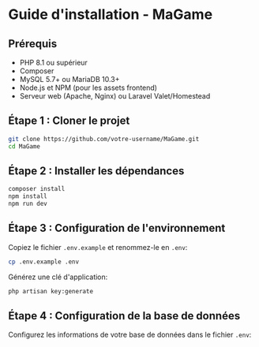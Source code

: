 # Guide d'installation - MaGame

## Prérequis

- PHP 8.1 ou supérieur
- Composer
- MySQL 5.7+ ou MariaDB 10.3+
- Node.js et NPM (pour les assets frontend)
- Serveur web (Apache, Nginx) ou Laravel Valet/Homestead

## Étape 1 : Cloner le projet

```bash
git clone https://github.com/votre-username/MaGame.git
cd MaGame
```

## Étape 2 : Installer les dépendances

```bash
composer install
npm install
npm run dev
```

## Étape 3 : Configuration de l'environnement

Copiez le fichier `.env.example` et renommez-le en `.env`:

```bash
cp .env.example .env
```

Générez une clé d'application:

```bash
php artisan key:generate
```

## Étape 4 : Configuration de la base de données

Configurez les informations de votre base de données dans le fichier `.env`:
